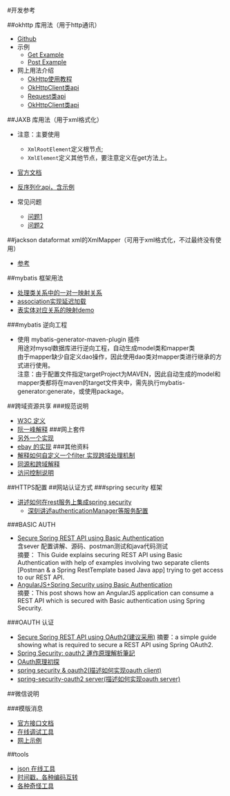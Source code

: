 #开发参考

##okhttp 库用法（用于http通讯）
- [Github](https://github.com/square/okhttp)
- 示例
    - [Get Example](https://github.com/square/okhttp/blob/master/samples/guide/src/main/java/okhttp3/guide/GetExample.java)
    - [Post Example](https://github.com/square/okhttp/blob/master/samples/guide/src/main/java/okhttp3/guide/PostExample.java)
- 网上用法介绍
    - [OkHttp使用教程](http://www.jcodecraeer.com/a/anzhuokaifa/androidkaifa/2015/0106/2275.html)
    - [OkHttpClient类api](https://square.github.io/okhttp/3.x/okhttp/okhttp3/OkHttpClient.html)
    - [Request类api](https://square.github.io/okhttp/3.x/okhttp/okhttp3/Request.html)
    - [OkHttpClient类api]()

##JAXB 库用法（用于xml格式化）
- 注意：主要使用
    - `XmlRootElement`定义根节点;
    - `XmlElement`定义其他节点，要注意定义在get方法上。
    
- [官方文档](https://jaxb.java.net/tutorial/index.html)
- [反序列化api，含示例](https://docs.oracle.com/javase/7/docs/api/javax/xml/bind/Unmarshaller.html)
- 常见问题
    - [问题1](http://stackoverflow.com/questions/41875849/how-to-unmarshal-nested-child-elements-in-java-with-same-tag-name)
    - [问题2](http://stackoverflow.com/questions/16364547/how-to-parse-xml-to-java-object)

##jackson dataformat xml的XmlMapper（可用于xml格式化，不过最终没有使用）
- [参考](http://www.sojson.com/yasuoyihang.html)

##mybatis 框架用法
- [处理类关系中的一对一映射关系](https://www.ibm.com/developerworks/cn/opensource/os-cn-ibatis/)
- [association实现延迟加载](http://www.cnblogs.com/selene/p/4631244.html)
- [表实体对应关系的映射demo](http://www.cnblogs.com/selene/p/4627446.html)

###mybatis 逆向工程
- 使用 mybatis-generator-maven-plugin 插件  
    用途对mysql数据库进行逆向工程，自动生成model类和mapper类  
    由于mapper缺少自定义dao操作，因此使用dao类对mapper类进行继承的方式进行使用。  
    注意：由于配置文件指定targetProject为MAVEN，因此自动生成的model和mapper类都将在maven的target文件夹中，需先执行mybatis-generator:generate，或使用package。

##跨域资源共享
###规范说明
- [W3C 定义](https://www.w3.org/TR/2014/REC-cors-20140116/)
- [阮一峰解释](http://www.ruanyifeng.com/blog/2016/04/cors.html)
###网上套件
- [另外一个实现](https://mvnrepository.com/artifact/com.thetransactioncompany/cors-filter)
- [ebay 的实现](https://mvnrepository.com/artifact/org.ebaysf.web/cors-filter)
###其他资料
- [解释如何自定义一个filter 实现跨域处理机制](https://www.tianmaying.com/tutorial/cross-origin-rest-service)
- [同源和跨域解释](https://segmentfault.com/a/1190000007366644)
- [访问控制说明](https://developer.mozilla.org/zh-CN/docs/Web/HTTP/Access_control_CORS)

##HTTPS配置
##网站认证方式
###spring security 框架
- [讲述如何在rest服务上集成spring security](http://www.baeldung.com/securing-a-restful-web-service-with-spring-security)
    - [深刻讲述authenticationManager等服务配置](http://docs.spring.io/spring-security/site/docs/3.0.x/reference/core-services.html)

###BASIC AUTH
- [Secure Spring REST API using Basic Authentication](http://websystique.com/spring-security/secure-spring-rest-api-using-basic-authentication/)  
    含sever 配置讲解、源码、postman测试和java代码测试  
    摘要： This Guide explains securing REST API using Basic Authentication with help of examples involving two separate clients [Postman & a Spring RestTemplate based Java app] trying to get access to our REST API.
- [AngularJS+Spring Security using Basic Authentication](http://websystique.com/spring-security/angularjs-basic-authentication-using-spring-security/)  
    摘要：This post shows how an AngularJS application can consume a REST API which is secured with Basic authentication using Spring Security.

###OAUTH 认证
- [Secure Spring REST API using OAuth2(建议采用)](http://websystique.com/spring-security/secure-spring-rest-api-using-oauth2/)
    摘要：a simple guide showing what is required to secure a REST API using Spring OAuth2.
- [Spring Security: oauth2 運作原理解析筆記](http://blog.smlsun.com/2014/01/spring-security-oauth2.html)
- [OAuth原理初探](http://www.im47.cn/post/2012/2012-08-04-oauth2)
- [spring security & oauth2(描述如何实现oauth client)](http://www.jianshu.com/p/6b211e845b16)
- [spring-security-oauth2 server(描述如何实现oauth server)](http://www.jianshu.com/p/028043425b09)
    
##微信说明

###模版消息
- [官方接口文档](http://mp.weixin.qq.com/debug/cgi-bin/readtmpl?t=tmplmsg/faq_tmpl)
- [在线调试工具](https://mp.weixin.qq.com/debug/cgi-bin/apiinfo?t=index&type=%E6%B6%88%E6%81%AF%E6%8E%A5%E5%8F%A3%E8%B0%83%E8%AF%95&form=%E6%96%87%E6%9C%AC%E6%B6%88%E6%81%AF)
- [网上示例](http://www.cnblogs.com/txw1958/p/wechat-template-message.html)

##tools
- [json 在线工具](http://www.sojson.com/yasuoyihang.html)
- [时间戳，各种编码互转](http://tool.chinaz.com/Tools/unixtime.aspx)
- [各种奇怪工具](http://tool.lu/c/developer)

